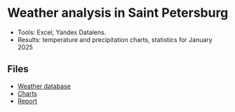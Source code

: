 # Weather analysis in Saint Petersburg
- Tools: Excel, Yandex Datalens.
- Results: temperature and precipitation charts, statistics for January 2025

## Files
- [Weather database](https://drive.google.com/file/d/1QIsOiU5RD5sjlY8yaN9BbhMcCwdgACkd/view?usp=sharing)
- [Charts](https://drive.google.com/file/d/1mKPbQoRKjwS27iEsD1cvKESySOglXfq3/view?usp=sharing)
- [Report](https://drive.google.com/file/d/1cc-4_eMxl8LZqiG0xSB39-2PbvPxLHsZ/view?usp=sharing)